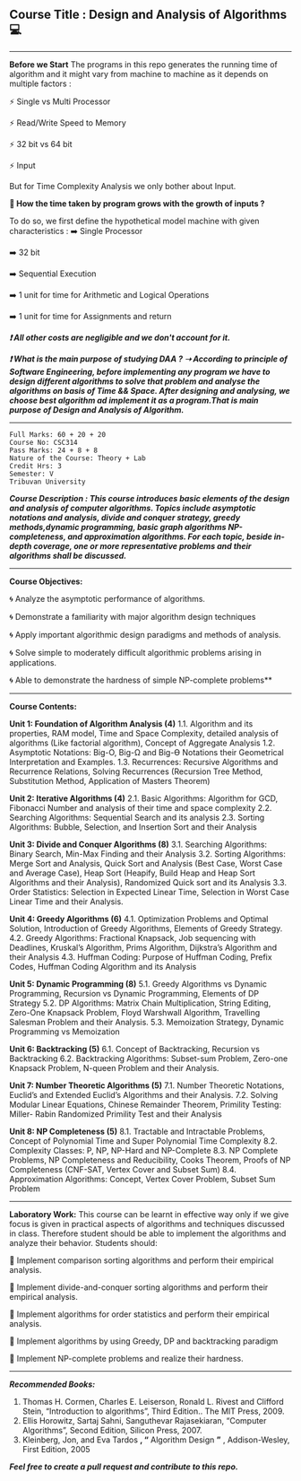## Course Title : Design and Analysis of Algorithms :computer:

---
__Before we Start__
 The programs in this repo generates the running time of algorithm and it might vary from machine to machine as it depends on multiple factors : 
 
:zap: Single vs Multi Processor

:zap: Read/Write Speed to Memory

:zap: 32 bit vs 64 bit

:zap: Input

But for Time Complexity Analysis we only bother about Input.
 
__:hammer: How the time taken by program grows with the growth of inputs ?__

To do so, we first define the hypothetical model machine with given characteristics : 
:arrow_right: Single Processor

:arrow_right: 32 bit

:arrow_right: Sequential Execution

:arrow_right: 1 unit for time for Arithmetic and Logical Operations

:arrow_right: 1 unit for time for Assignments and return


___:exclamation: All other costs are negligible and we don't account for it.___


___:exclamation: What is the main purpose of studying DAA ? 
➝ According to principle of Software Engineering, before implementing any program we have to design different algorithms to solve that problem and analyse the algorithms on basis of Time && Space. After designing and analysing, we choose best algorithm ad implement it as a program.That is main purpose of Design and Analysis of Algorithm.___ 

---

```
Full Marks: 60 + 20 + 20
Course No: CSC314
Pass Marks: 24 + 8 + 8
Nature of the Course: Theory + Lab 
Credit Hrs: 3
Semester: V
Tribuvan University
```

**_Course Description : This course introduces basic elements of the design and analysis of computer algorithms. Topics include asymptotic notations and analysis, divide and conquer strategy, greedy methods,dynamic programming, basic graph algorithms NP-completeness, and approximation algorithms. For each topic, beside in-depth coverage, one or more representative problems and their algorithms shall be discussed._**

---

**Course Objectives:**

:cyclone: Analyze the asymptotic performance of algorithms.

:cyclone: Demonstrate a familiarity with major algorithm design techniques

:cyclone: Apply important algorithmic design paradigms and methods of analysis.

:cyclone: Solve simple to moderately difficult algorithmic problems arising in applications.

:cyclone: Able to demonstrate the hardness of simple NP-complete problems**

---

**Course Contents:**

**Unit 1: Foundation of Algorithm Analysis (4)**
1.1. Algorithm and its properties, RAM model, Time and Space Complexity, detailed analysis
of algorithms (Like factorial algorithm), Concept of Aggregate Analysis
1.2. Asymptotic Notations: Big-O, Big-Ω and Big-Ө Notations their Geometrical Interpretation
and Examples.
1.3. Recurrences: Recursive Algorithms and Recurrence Relations, Solving Recurrences
(Recursion Tree Method, Substitution Method, Application of Masters Theorem)

**Unit 2: Iterative Algorithms (4)**
2.1. Basic Algorithms: Algorithm for GCD, Fibonacci Number and analysis of their time and
space complexity
2.2. Searching Algorithms: Sequential Search and its analysis
2.3. Sorting Algorithms: Bubble, Selection, and Insertion Sort and their Analysis

**Unit 3: Divide and Conquer Algorithms (8)**
3.1. Searching Algorithms: Binary Search, Min-Max Finding and their Analysis
3.2. Sorting Algorithms: Merge Sort and Analysis, Quick Sort and Analysis (Best Case, Worst
Case and Average Case), Heap Sort (Heapify, Build Heap and Heap Sort Algorithms and
their Analysis), Randomized Quick sort and its Analysis
3.3. Order Statistics: Selection in Expected Linear Time, Selection in Worst Case Linear Time
and their Analysis.

**Unit 4: Greedy Algorithms (6)**
4.1. Optimization Problems and Optimal Solution, Introduction of Greedy Algorithms,
Elements of Greedy Strategy.
4.2. Greedy Algorithms: Fractional Knapsack, Job sequencing with Deadlines, Kruskal’s
Algorithm, Prims Algorithm, Dijkstra’s Algorithm and their Analysis
4.3. Huffman Coding: Purpose of Huffman Coding, Prefix Codes, Huffman Coding
Algorithm and its Analysis

**Unit 5: Dynamic Programming (8)**
5.1. Greedy Algorithms vs Dynamic Programming, Recursion vs Dynamic Programming,
Elements of DP Strategy
5.2. DP Algorithms: Matrix Chain Multiplication, String Editing, Zero-One Knapsack
Problem, Floyd Warshwall Algorithm, Travelling Salesman Problem and their
Analysis.
5.3. Memoization Strategy, Dynamic Programming vs Memoization

**Unit 6: Backtracking (5)**
6.1. Concept of Backtracking, Recursion vs Backtracking
6.2. Backtracking Algorithms: Subset-sum Problem, Zero-one Knapsack Problem, N-queen
Problem and their Analysis.

**Unit 7: Number Theoretic Algorithms (5)**
7.1. Number Theoretic Notations, Euclid’s and Extended Euclid’s Algorithms and their
Analysis.
7.2. Solving Modular Linear Equations, Chinese Remainder Theorem, Primility Testing: Miller-
Rabin Randomized Primility Test and their Analysis

**Unit 8: NP Completeness (5)**
8.1. Tractable and Intractable Problems, Concept of Polynomial Time and Super Polynomial
Time Complexity
8.2. Complexity Classes: P, NP, NP-Hard and NP-Complete
8.3. NP Complete Problems, NP Completeness and Reducibility, Cooks Theorem, Proofs of NP
Completeness (CNF-SAT, Vertex Cover and Subset Sum)
8.4. Approximation Algorithms: Concept, Vertex Cover Problem, Subset Sum Problem

---

**Laboratory Work:**
This course can be learnt in effective way only if we give focus is given in practical aspects of algorithms and techniques discussed in class. Therefore student should be able to implement the algorithms and analyze their behavior. Students should:

:pushpin: Implement comparison sorting algorithms and perform their empirical analysis.

:pushpin: Implement divide-and-conquer sorting algorithms and perform their empirical analysis.

:pushpin: Implement algorithms for order statistics and perform their empirical analysis.

:pushpin: Implement algorithms by using Greedy, DP and backtracking paradigm

:pushpin: Implement NP-complete problems and realize their hardness.

---

**_Recommended Books:_**

1. Thomas H. Cormen, Charles E. Leiserson, Ronald L. Rivest and Clifford Stein,
   “Introduction to algorithms”, Third Edition.. The MIT Press, 2009.
2. Ellis Horowitz, Sartaj Sahni, Sanguthevar Rajasekiaran, “Computer Algorithms”, Second
   Edition, Silicon Press, 2007.
3. Kleinberg, Jon, and Eva Tardos **, “** Algorithm Design **”** , Addison-Wesley, First Edition,
   2005


___Feel free to create a pull request and contribute to this repo.___
